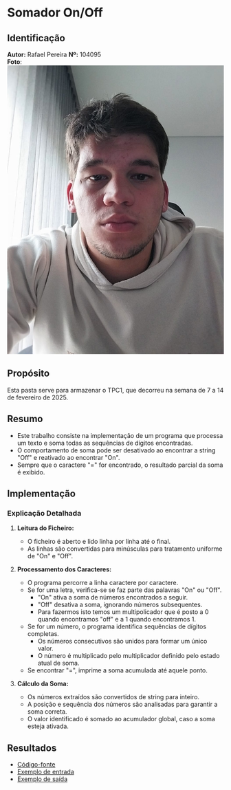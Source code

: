 # Somador On/Off

## Identificação
**Autor:** Rafael Pereira
**Nº:** 104095  
**Foto**:![Rafael Pereira](../rafael.jpeg)

## Propósito 
Esta pasta serve para armazenar o TPC1, que decorreu na semana de 7 a 14 de fevereiro de 2025.

## Resumo
- Este trabalho consiste na implementação de um programa que processa um texto e soma todas as sequências de dígitos encontradas.
- O comportamento de soma pode ser desativado ao encontrar a string "Off"  e reativado ao encontrar "On".
- Sempre que o caractere "=" for encontrado, o resultado parcial da soma é exibido.

## Implementação
### Explicação Detalhada

1. **Leitura do Ficheiro:**
   - O ficheiro é aberto e lido linha por linha até o final.
   - As linhas são convertidas para minúsculas para tratamento uniforme de "On" e "Off".

2. **Processamento dos Caracteres:**
   - O programa percorre a linha caractere por caractere.
   - Se for uma letra, verifica-se se faz parte das palavras "On" ou "Off".
     - "On" ativa a soma de números encontrados a seguir.
     - "Off" desativa a soma, ignorando números subsequentes.
     - Para fazermos isto temos um multipolicador que é posto a 0 quando encontramos "off" e a 1 quando encontramos 1.
   - Se for um número, o programa identifica sequências de dígitos completas.
     - Os números consecutivos são unidos para formar um único valor.
     - O número é multiplicado pelo multiplicador definido pelo estado atual de soma.
   - Se encontrar "=", imprime a soma acumulada até aquele ponto.

3. **Cálculo da Soma:**
   - Os números extraídos são convertidos de string para inteiro.
   - A posição e sequência dos números são analisadas para garantir a soma correta.
   - O valor identificado é somado ao acumulador global, caso a soma esteja ativada.



## Resultados
- [Código-fonte](tpc1.py)
- [Exemplo de entrada](ficheiro.txt)
- [Exemplo de saída](resultados.txt)



